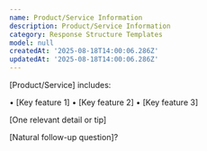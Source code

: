 ```yaml
---
name: Product/Service Information
description: Product/Service Information
category: Response Structure Templates
model: null
createdAt: '2025-08-18T14:00:06.286Z'
updatedAt: '2025-08-18T14:00:06.286Z'
---
```

[Product/Service] includes:

• [Key feature 1]
• [Key feature 2] 
• [Key feature 3]

[One relevant detail or tip]

[Natural follow-up question]?
